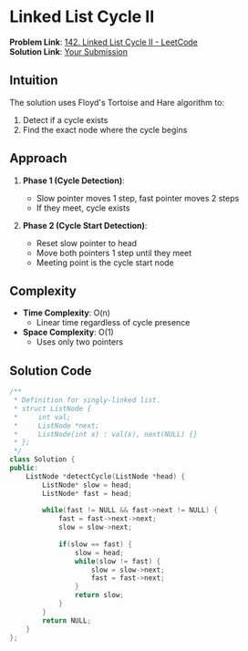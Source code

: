# Linked List Cycle II

**Problem Link**: [142. Linked List Cycle II - LeetCode](https://leetcode.com/problems/linked-list-cycle-ii/)  
**Solution Link**: [Your Submission](https://leetcode.com/problems/linked-list-cycle-ii/submissions/1627212282)

## Intuition
The solution uses Floyd's Tortoise and Hare algorithm to:
1. Detect if a cycle exists
2. Find the exact node where the cycle begins

## Approach
1. **Phase 1 (Cycle Detection)**:
   - Slow pointer moves 1 step, fast pointer moves 2 steps
   - If they meet, cycle exists

2. **Phase 2 (Cycle Start Detection)**:
   - Reset slow pointer to head
   - Move both pointers 1 step until they meet
   - Meeting point is the cycle start node

## Complexity
- **Time Complexity**: O(n)  
  - Linear time regardless of cycle presence
- **Space Complexity**: O(1)  
  - Uses only two pointers

## Solution Code
```cpp
/**
 * Definition for singly-linked list.
 * struct ListNode {
 *     int val;
 *     ListNode *next;
 *     ListNode(int x) : val(x), next(NULL) {}
 * };
 */
class Solution {
public:
    ListNode *detectCycle(ListNode *head) {
        ListNode* slow = head;
        ListNode* fast = head;
        
        while(fast != NULL && fast->next != NULL) {
            fast = fast->next->next;
            slow = slow->next;
            
            if(slow == fast) {
                slow = head;
                while(slow != fast) {
                    slow = slow->next;
                    fast = fast->next;
                }
                return slow;
            }
        }
        return NULL;
    }
};
